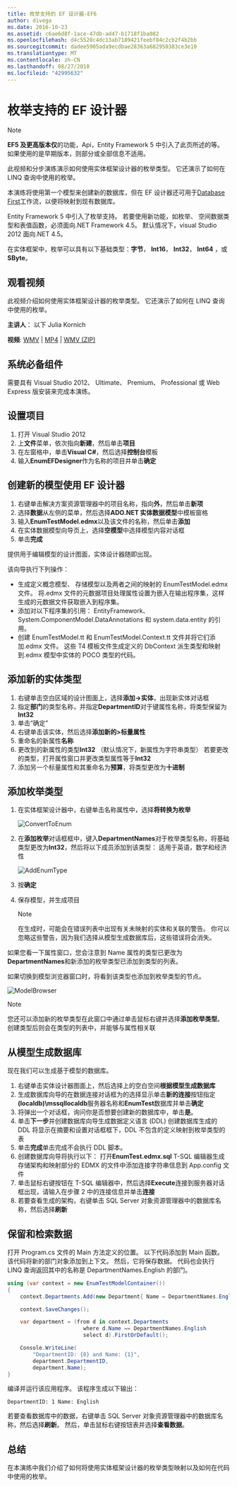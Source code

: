 ```yaml
---
title: 枚举支持的 EF 设计器-EF6
author: divega
ms.date: 2016-10-23
ms.assetid: c6ae6d8f-1ace-47db-ad47-b1718f1ba082
ms.openlocfilehash: d4c5528c4dc13ab7189421feebf84c2cb2f4b2bb
ms.sourcegitcommit: dadee5905ada9ecdbae28363a682950383ce3e10
ms.translationtype: MT
ms.contentlocale: zh-CN
ms.lasthandoff: 08/27/2018
ms.locfileid: "42995632"
---
```

# <a name="enum-support---ef-designer"></a>枚举支持的 EF 设计器
> [!NOTE]
> **EF5 及更高版本仅**的功能，Api，Entity Framework 5 中引入了此页所述的等。 如果使用的是早期版本，则部分或全部信息不适用。

此视频和分步演练演示如何使用实体框架设计器的枚举类型。 它还演示了如何在 LINQ 查询中使用的枚举。

本演练将使用第一个模型来创建新的数据库，但在 EF 设计器还可用于[Database First](~/ef6/modeling/designer/workflows/database-first.md)工作流，以便将映射到现有数据库。

Entity Framework 5 中引入了枚举支持。 若要使用新功能，如枚举、 空间数据类型和表值函数，必须面向.NET Framework 4.5。 默认情况下，visual Studio 2012 面向.NET 4.5。

在实体框架中，枚举可以具有以下基础类型：**字节**， **Int16**， **Int32**， **Int64** ，或**SByte**。

## <a name="watch-the-video"></a>观看视频
此视频介绍如何使用实体框架设计器的枚举类型。 它还演示了如何在 LINQ 查询中使用的枚举。

**主讲人**： 以下 Julia Kornich

**视频**: [WMV](http://download.microsoft.com/download/0/7/A/07ADECC9-7893-415D-9F20-8B97D46A37EC/HDI-ITPro-MSDN-winvideo-enumwithdesiger.wmv) | [MP4](http://download.microsoft.com/download/0/7/A/07ADECC9-7893-415D-9F20-8B97D46A37EC/HDI-ITPro-MSDN-mp4video-enumwithdesiger.m4v) | [WMV (ZIP)](http://download.microsoft.com/download/0/7/A/07ADECC9-7893-415D-9F20-8B97D46A37EC/HDI-ITPro-MSDN-winvideo-enumwithdesiger.zip)

## <a name="pre-requisites"></a>系统必备组件

需要具有 Visual Studio 2012、 Ultimate、 Premium、 Professional 或 Web Express 版安装来完成本演练。

## <a name="set-up-the-project"></a>设置项目

1.  打开 Visual Studio 2012
2.  上**文件**菜单，依次指向**新建**，然后单击**项目**
3.  在左窗格中，单击**Visual C\#**，然后选择**控制台**模板
4.  输入**EnumEFDesigner**作为名称的项目并单击**确定**

## <a name="create-a-new-model-using-the-ef-designer"></a>创建新的模型使用 EF 设计器

1.  右键单击解决方案资源管理器中的项目名称，指向**外**，然后单击**新项**
2.  选择**数据**从左侧的菜单，然后选择**ADO.NET 实体数据模型**中模板窗格
3.  输入**EnumTestModel.edmx**以及该文件的名称，然后单击**添加**
4.  在实体数据模型向导页上，选择**空模型**中选择模型内容对话框
5.  单击**完成**

提供用于编辑模型的设计图面，实体设计器随即出现。

该向导执行下列操作：

-   生成定义概念模型、 存储模型以及两者之间的映射的 EnumTestModel.edmx 文件。 将.edmx 文件的元数据项目处理属性设置为嵌入在输出程序集，这样生成的元数据文件获取嵌入到程序集。
-   添加对以下程序集的引用： EntityFramework、 System.ComponentModel.DataAnnotations 和 system.data.entity 的引用。
-   创建 EnumTestModel.tt 和 EnumTestModel.Context.tt 文件并将它们添加.edmx 文件。 这些 T4 模板文件生成定义的 DbContext 派生类型和映射到.edmx 模型中实体的 POCO 类型的代码。

## <a name="add-a-new-entity-type"></a>添加新的实体类型

1.  右键单击空白区域的设计图面上，选择**添加-&gt;实体**，出现新实体对话框
2.  指定**部门**的类型名称，并指定**DepartmentID**对于键属性名称，将类型保留为**Int32**
3.  单击“确定” 
4.  右键单击该实体，然后选择**添加新的&gt;标量属性**
5.  重命名的新属性**名称**
6.  更改到的新属性的类型**Int32** （默认情况下，新属性为字符串类型） 若要更改的类型，打开属性窗口并更改类型属性等于**Int32**
7.  添加另一个标量属性和其重命名为**预算**，将类型更改为**十进制**

## <a name="add-an-enum-type"></a>添加枚举类型

1.  在实体框架设计器中，右键单击名称属性中，选择**将转换为枚举**

    ![ConvertToEnum](~/ef6/media/converttoenum.png)

2.  在**添加枚举**对话框框中，键入**DepartmentNames**对于枚举类型名称，将基础类型更改为**Int32**，然后将以下成员添加到该类型： 适用于英语，数学和经济性

    ![AddEnumType](~/ef6/media/addenumtype.png)

3.  按**确定**
4.  保存模型，并生成项目
    > [!NOTE]
    > 在生成时，可能会在错误列表中出现有关未映射的实体和关联的警告。 你可以忽略这些警告，因为我们选择从模型生成数据库后，这些错误将会消失。

如果您看一下属性窗口，您会注意到 Name 属性的类型已更改为**DepartmentNames**和新添加的枚举类型已添加到类型的列表。

如果切换到模型浏览器窗口时，将看到该类型也添加到枚举类型的节点。

![ModelBrowser](~/ef6/media/modelbrowser.png)

>[!NOTE]
> 您还可以添加新的枚举类型在此窗口中通过单击鼠标右键并选择**添加枚举类型**。 创建类型后则会在类型的列表中，并能够与属性相关联

## <a name="generate-database-from-model"></a>从模型生成数据库

现在我们可以生成基于模型的数据库。

1.  右键单击实体设计器图面上，然后选择上的空白空间**根据模型生成数据库**
2.  生成数据库向导的在数据连接对话框为的选择显示单击**新的连接**按钮指定 **(localdb)\\mssqllocaldb**服务器名称和**EnumTest**数据库并单击**确定**
3.  将弹出一个对话框，询问你是否想要创建新的数据库中，单击**是**。
4.  单击**下一步**并创建数据库向导生成数据定义语言 (DDL) 创建数据库生成的 DDL 将显示在摘要和设置对话框框下，DDL 不包含的定义映射到枚举类型的表
5.  单击**完成**单击完成不会执行 DDL 脚本。
6.  创建数据库向导将执行以下： 打开**EnumTest.edmx.sql** T-SQL 编辑器生成存储架构和映射部分的 EDMX 的文件中添加连接字符串信息到 App.config 文件
7.  单击鼠标右键按钮在 T-SQL 编辑器中，然后选择**Execute**连接到服务器对话框出现，请输入在步骤 2 中的连接信息并单击**连接**
8.  若要查看生成的架构，右键单击 SQL Server 对象资源管理器中的数据库名称，然后选择**刷新**

## <a name="persist-and-retrieve-data"></a>保留和检索数据

打开 Program.cs 文件的 Main 方法定义的位置。 以下代码添加到 Main 函数。 该代码将新的部门对象添加到上下文。 然后，它将保存数据。 代码也会执行 LINQ 查询返回其中的名称是 DepartmentNames.English 的部门。

``` csharp
using (var context = new EnumTestModelContainer())
{
    context.Departments.Add(new Department{ Name = DepartmentNames.English });

    context.SaveChanges();

    var department = (from d in context.Departments
                        where d.Name == DepartmentNames.English
                        select d).FirstOrDefault();

    Console.WriteLine(
        "DepartmentID: {0} and Name: {1}",
        department.DepartmentID,  
        department.Name);
}
```

编译并运行该应用程序。 该程序生成以下输出：

```
DepartmentID: 1 Name: English
```

若要查看数据库中的数据，右键单击 SQL Server 对象资源管理器中的数据库名称，然后选择**刷新**。 然后，单击鼠标右键按钮表并选择**查看数据**。

## <a name="summary"></a>总结

在本演练中我们介绍了如何将使用实体框架设计器的枚举类型映射以及如何在代码中使用的枚举。 

